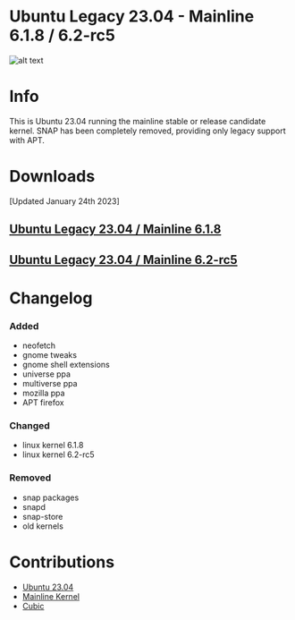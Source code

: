 # Ubuntu Legacy 23.04 - Mainline 6.1.8 / 6.2-rc5

![alt text](https://i.imgur.com/qXsELnT.png)

# Info
  This is Ubuntu 23.04 running the mainline stable or release candidate kernel.
  SNAP has been completely removed, providing only legacy support with APT.

# Downloads
[Updated January 24th 2023]

## [Ubuntu Legacy 23.04 / Mainline 6.1.8](https://drive.google.com/file/d/1U3_slkwn3BfLXiCnsTlLN2JQjh8pZnl5)

## [Ubuntu Legacy 23.04 / Mainline 6.2-rc5](https://drive.google.com/file/d/1sa6nQkGvBNCllheEA4Qx7Ekqrrze3Ie1)

# Changelog

### Added
  - neofetch
  - gnome tweaks
  - gnome shell extensions
  - universe ppa
  - multiverse ppa
  - mozilla ppa
  - APT firefox

### Changed
  - linux kernel 6.1.8
  - linux kernel 6.2-rc5

### Removed
  - snap packages
  - snapd
  - snap-store
  - old kernels

# Contributions
  - [Ubuntu 23.04](https://cdimage.ubuntu.com/daily-live)
  - [Mainline Kernel](https://kernel.ubuntu.com/~kernel-ppa/mainline/?C=N;O=D)
  - [Cubic](https://github.com/PJ-Singh-001/Cubic)
